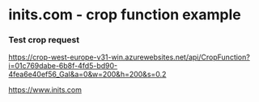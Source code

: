 # inits.com - crop function example

### Test crop request
https://crop-west-europe-v31-win.azurewebsites.net/api/CropFunction?i=01c769dabe-6b8f-4fd5-bd90-4fea6e40ef56_Gal&a=0&w=200&h=200&s=0.2

https://www.inits.com
